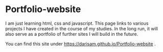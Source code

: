 # Portfolio-website

I am just learning html, css and javascript. This page links to various projects I have created in the course of my studies.  In the long run, it will also serve as a portfolio of further sites I will build in the future. 

You can find this site under https://darisam.github.io/Portfolio-website .
